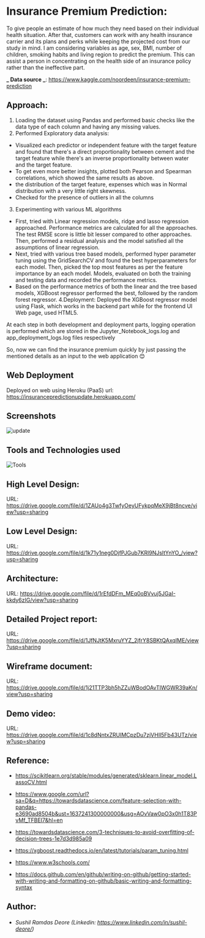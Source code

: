 # Insurance Premium Prediction:
 
To give people an estimate of how much they need based on their individual health situation. After that, customers can work with any health insurance carrier and its plans and perks while keeping the projected cost from our study in mind. I am considering variables as age, sex, BMI, number of children, smoking habits and living region to predict the premium. This can assist a person in concentrating on the health side of an insurance policy rather than the ineffective part.

**_ Data source _**: https://www.kaggle.com/noordeen/insurance-premium-prediction

## Approach: 
1. Loading the dataset using Pandas and performed basic checks like the data type of each column and having any missing values.
2. Performed Exploratory data analysis:
- Visualized each predictor or independent feature with the target feature and found that there's a direct proportionality between cement and the target feature while there's an inverse proportionality between water and the target feature.
- To get even more better insights, plotted both Pearson and Spearman correlations, which showed the same results as above.
- the distribution of the target feature, expenses which was in Normal distribution with a very little right skewness.
- Checked for the presence of outliers in all the columns
3. Experimenting with various ML algorithms
- First, tried with Linear regression models, ridge and lasso regression approached. Performance metrics are calculated for all the approaches. The test RMSE score is little bit lesser compared to other approaches. Then, performed a residual analysis and the model satisfied all the assumptions of linear regression.
- Next, tried with various tree based models, performed hyper parameter tuning using the GridSearchCV and found the best hyperparameters for each model. Then, picked the top most features as per the feature importance by an each model. Models, evaluated on both the training and testing data and recorded the performance metrics.
- Based on the performance metrics of both the linear and the tree based models, XGBoost regressor performed the best, followed by the random forest regressor.
4.Deployment: Deployed the XGBoost regressor model using Flask, which works in the backend part while for the frontend UI Web page, used HTML5.

At each step in both development and deployment parts, logging operation is performed which are stored in the Jupyter_Notebook_logs.log and app_deployment_logs.log files respectively

So, now we can find the insurance premium quickly by just passing the mentioned details as an input to the web application 😊

## Web Deployment
Deployed on web using Heroku (PaaS) url: https://insurancepredictionupdate.herokuapp.com/

## Screenshots
![update](https://user-images.githubusercontent.com/69260855/143764884-c547e2ef-65fc-4ce0-8d59-c239591ae14a.png)

## Tools and Technologies used

![Tools](https://user-images.githubusercontent.com/69260855/142414506-f21e3ea1-5956-418e-903d-9835c32f3708.png)

## High Level Design: 
URL: https://drive.google.com/file/d/1ZAUo4g3TwfyOeyUFykpqMeX9jBt8ncve/view?usp=sharing

## Low Level Design: 
URL: https://drive.google.com/file/d/1k71y1neg0DjfPJGub7KRl9NJsltYnYO_/view?usp=sharing

## Architecture: 
URL: https://drive.google.com/file/d/1rEfdDFm_MEq0oBVvuj5JGaI-kkdy6zIG/view?usp=sharing

## Detailed Project report: 
URL: https://drive.google.com/file/d/1JfNJtK5MxruYYZ_2jfrY8SBKtQAxqIME/view?usp=sharing

## Wireframe document: 
URL: https://drive.google.com/file/d/1j21TTP3bh5hZZuWBodOAvTIWGWR39aKn/view?usp=sharing

## Demo video: 
URL: https://drive.google.com/file/d/1c8dNntxZRUIMCpzDu7zjVHIl5Fb43UTz/view?usp=sharing

## Reference:
- https://scikitlearn.org/stable/modules/generated/sklearn.linear_model.LassoCV.html

- https://www.google.com/url?sa=D&q=https://towardsdatascience.com/feature-selection-with-pandas-e3690ad8504b&ust=1637241300000000&usg=AOvVaw0pO3x0h1T83PvMf_TFBEI7&hl=en

- https://towardsdatascience.com/3-techniques-to-avoid-overfitting-of-decision-trees-1e7d3d985a09

- https://xgboost.readthedocs.io/en/latest/tutorials/param_tuning.html

- https://www.w3schools.com/

- https://docs.github.com/en/github/writing-on-github/getting-started-with-writing-and-formatting-on-github/basic-writing-and-formatting-syntax

## Author:

- ###### Sushil Ramdas Deore (Linkedin: https://www.linkedin.com/in/sushil-deore/)
